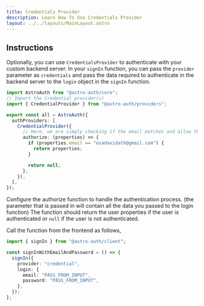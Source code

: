 ```yaml
---
title: Credentials Provider
description: Learn How To Use Credentials Provider
layout: ../../layouts/MainLayout.astro
---
```


## Instructions

Optionally, you can use `CredentialsProvider` to authenticate with your custom backend server. In your `signIn` function, you can pass the `provider` parameter as `credentials` and pass the data required to authenticate in the backend server to the `login` object in the `signIn` function.

```ts
import AstroAuth from "@astro-auth/core";
// Import the Credential provider(s)
import { CredentialProvider } from "@astro-auth/providers";

export const all = AstroAuth({
  authProviders: [
    CredentialProvider({
      // Here, we are simply checking if the email matches and allow the user to login
      authorize: (properties) => {
        if (properties.email == "osadavidath@gmail.com") {
          return properties;
        }

        return null;
      },
    }),
  ],
});
```

Configure the authorize function to handle the authentication process. (the parameter that is passed in will contain all the data you passed to the login function) The function should return the user properties if the user is authenticated or `null` if the user is not authenticated.

Call the function from the frontend as follows,

```ts
import { signIn } from "@astro-auth/client";

const signInWithEmailAndPassword = () => {
  signIn({
    provider: "credential",
    login: {
      email: "PASS_FROM_INPUT",
      password: "PASS_FROM_INPUT",
    },
  });
};
```
